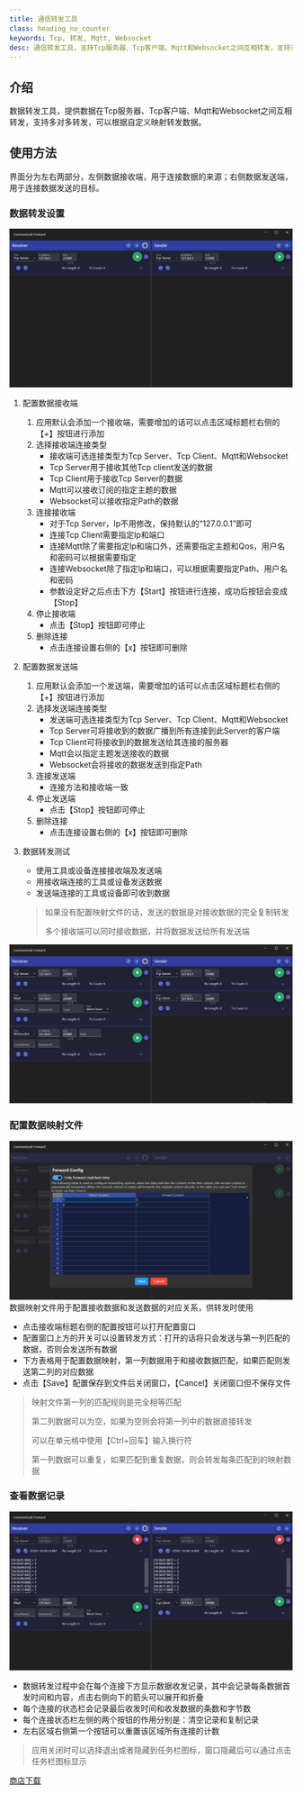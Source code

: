 ```yaml
---
title: 通信转发工具
class: heading_no_counter
keywords: Tcp, 转发, Mqtt, Websocket
desc: 通信转发工具，支持Tcp服务器、Tcp客户端、Mqtt和Websocket之间互相转发，支持多对多转发
---
```


## 介绍
数据转发工具，提供数据在Tcp服务器、Tcp客户端、Mqtt和Websocket之间互相转发，支持多对多转发，可以根据自定义映射转发数据。

## 使用方法
界面分为左右两部分，左侧数据接收端，用于连接数据的来源；右侧数据发送端，用于连接数据发送的目标。

### 数据转发设置
![](../assets/images/TestTools/Forward1.png)
1. 配置数据接收端
   1. 应用默认会添加一个接收端，需要增加的话可以点击区域标题栏右侧的【+】按钮进行添加
   2. 选择接收端连接类型
      * 接收端可选连接类型为Tcp Server、Tcp Client、Mqtt和Websocket
      * Tcp Server用于接收其他Tcp client发送的数据
      * Tcp Client用于接收Tcp Server的数据
      * Mqtt可以接收订阅的指定主题的数据
      * Websocket可以接收指定Path的数据
   3. 连接接收端
      * 对于Tcp Server，Ip不用修改，保持默认的“127.0.0.1”即可
      * 连接Tcp Client需要指定Ip和端口
      * 连接Mqtt除了需要指定Ip和端口外，还需要指定主题和Qos，用户名和密码可以根据需要指定
      * 连接Websocket除了指定Ip和端口，可以根据需要指定Path、用户名和密码
      * 参数设定好之后点击下方【Start】按钮进行连接，成功后按钮会变成【Stop】
   4. 停止接收端
      * 点击【Stop】按钮即可停止
   5. 删除连接 
      * 点击连接设置右侧的【x】按钮即可删除
  
2. 配置数据发送端
   1. 应用默认会添加一个发送端，需要增加的话可以点击区域标题栏右侧的【+】按钮进行添加
   2. 选择发送端连接类型
      * 发送端可选连接类型为Tcp Server、Tcp Client、Mqtt和Websocket
      * Tcp Server可将接收到的数据广播到所有连接到此Server的客户端
      * Tcp Client可将接收到的数据发送给其连接的服务器
      * Mqtt会以指定主题发送接收的数据
      * Websocket会将接收的数据发送到指定Path
   3. 连接发送端
      * 连接方法和接收端一致
   4. 停止发送端
      * 点击【Stop】按钮即可停止
   5. 删除连接 
      * 点击连接设置右侧的【x】按钮即可删除
3. 数据转发测试
   * 使用工具或设备连接接收端及发送端
   * 用接收端连接的工具或设备发送数据
   * 发送端连接的工具或设备即可收到数据
   > 如果没有配置映射文件的话，发送的数据是对接收数据的完全复制转发
   >
   > 多个接收端可以同时接收数据，并将数据发送给所有发送端

![](../assets/images/TestTools/Forward2.png)

### 配置数据映射文件
![](../assets/images/TestTools/Forward3.png)
数据映射文件用于配置接收数据和发送数据的对应关系，供转发时使用
* 点击接收端标题右侧的配置按钮可以打开配置窗口
* 配置窗口上方的开关可以设置转发方式：打开的话将只会发送与第一列匹配的数据，否则会发送所有数据
* 下方表格用于配置数据映射，第一列数据用于和接收数据匹配，如果匹配则发送第二列的对应数据
* 点击【Save】配置保存到文件后关闭窗口，【Cancel】关闭窗口但不保存文件

> 映射文件第一列的匹配规则是完全相等匹配
>
> 第二列数据可以为空，如果为空则会将第一列中的数据直接转发
> 
> 可以在单元格中使用【Ctrl+回车】输入换行符
>
> 第一列数据可以重复，如果匹配到重复数据，则会转发每条匹配到的映射数据

### 查看数据记录
![](../assets/images/TestTools/Forward4.png)
* 数据转发过程中会在每个连接下方显示数据收发记录，其中会记录每条数据首发时间和内容，点击右侧向下的箭头可以展开和折叠
* 每个连接的状态栏会记录最后收发时间和收发数据的条数和字节数
* 每个连接状态栏左侧的两个按钮的作用分别是：清空记录和复制记录
* 左右区域右侧第一个按钮可以重置该区域所有连接的计数


> 应用关闭时可以选择退出或者隐藏到任务栏图标，窗口隐藏后可以通过点击任务栏图标显示

[商店下载](https://apps.microsoft.com/detail/9P8FJRT704DC)